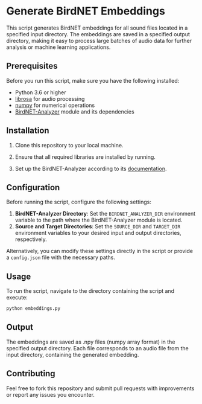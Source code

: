 # Generate BirdNET Embeddings

This script generates BirdNET embeddings for all sound files located in a specified input directory. The embeddings are saved in a specified output directory, making it easy to process large batches of audio data for further analysis or machine learning applications.

## Prerequisites

Before you run this script, make sure you have the following installed:
- Python 3.6 or higher
- [librosa](https://librosa.org/doc/latest/index.html) for audio processing
- [numpy](https://numpy.org/) for numerical operations
- [BirdNET-Analyzer](https://github.com/kahst/BirdNET-Analyzer) module and its dependencies

## Installation

1. Clone this repository to your local machine.
2. Ensure that all required libraries are installed by running.


3. Set up the BirdNET-Analyzer according to its [documentation](https://github.com/kahst/BirdNET-Analyzer).

## Configuration

Before running the script, configure the following settings:

1. **BirdNET-Analyzer Directory**: Set the `BIRDNET_ANALYZER_DIR` environment variable to the path where the BirdNET-Analyzer module is located.
2. **Source and Target Directories**: Set the `SOURCE_DIR` and `TARGET_DIR` environment variables to your desired input and output directories, respectively.

Alternatively, you can modify these settings directly in the script or provide a `config.json` file with the necessary paths.

## Usage

To run the script, navigate to the directory containing the script and execute:

```bash
python embeddings.py
 ```

## Output 

The embeddings are saved as .npy files (numpy array format) in the specified output directory. Each file corresponds to an audio file from the input directory, containing the generated embedding.

## Contributing

Feel free to fork this repository and submit pull requests with improvements or report any issues you encounter.